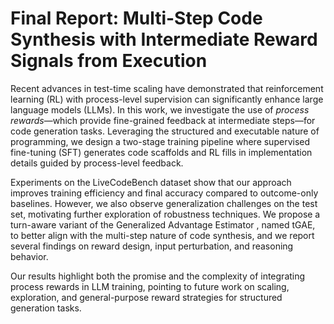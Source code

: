 # Final Report: Multi-Step Code Synthesis with Intermediate Reward Signals from Execution

Recent advances in test-time scaling have demonstrated that reinforcement learning (RL) with process-level supervision can significantly enhance large language models (LLMs). In this work, we investigate the use of *process rewards*—which provide fine-grained feedback at intermediate steps—for code generation tasks. Leveraging the structured and executable nature of programming, we design a two-stage training pipeline where supervised fine-tuning (SFT) generates code scaffolds and RL fills in implementation details guided by process-level feedback.

Experiments on the LiveCodeBench dataset show that our approach improves training efficiency and final accuracy compared to outcome-only baselines. However, we also observe generalization challenges on the test set, motivating further exploration of robustness techniques. We propose a turn-aware variant of the Generalized Advantage Estimator , named tGAE, to better align with the multi-step nature of code synthesis, and we report several findings on reward design, input perturbation, and reasoning behavior.

Our results highlight both the promise and the complexity of integrating process rewards in LLM training, pointing to future work on scaling, exploration, and general-purpose reward strategies for structured generation tasks.